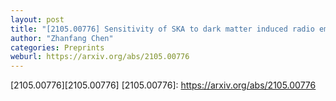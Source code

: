 ```yaml
---
layout: post
title: "[2105.00776] Sensitivity of SKA to dark matter induced radio emission"
author: "Zhanfang Chen"
categories: Preprints
weburl: https://arxiv.org/abs/2105.00776
---
```


[2105.00776][2105.00776]
[2105.00776]: https://arxiv.org/abs/2105.00776
